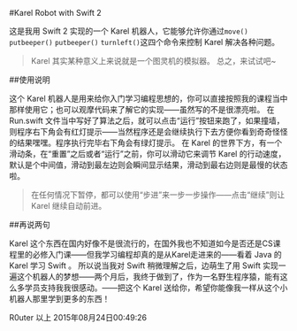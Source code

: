 #Karel Robot with Swift 2

这是我用 Swift 2 实现的一个 Karel 机器人，它能够允许你通过`move()` `putbeeper()` `putbeeper()` `turnleft()`这四个命令来控制 Karel 解决各种问题。

>Karel 其实某种意义上来说就是一个图灵机的模拟器。
总之，来试试吧~


##使用说明

这个 Karel 机器人是用来给你入门学习编程思想的，你可以直接按照我的课程当中那样使用它；也可以观摩代码来了解它的实现——虽然写的不是很漂亮啦。
在 Run.swift 文件当中写好了算法之后，就可以点击“运行”按钮来跑了，如果撞墙，则程序右下角会有红灯提示——当然程序还是会继续执行下去方便你看到奇奇怪怪的结果嘿嘿。程序执行完毕右下角会有绿灯提示。
在 Karel 的世界下方，有一个滑动条，在“重置”之后或者“运行”之前，你可以滑动它来调节 Karel 的行动速度，默认是个中间值，滑动到最左边则会瞬间显示结果，滑动到最右边则是最慢的状态啦。
>在任何情况下暂停，都可以使用“步进”来一步一步操作——点击“继续”则让 Karel 继续自动前进。

##再说两句

Karel 这个东西在国内好像不是很流行的，在国外我也不知道如今是否还是CS课程里的必修入门课——但我学习编程却真的是从Karel走进来的——看着 Java 的 Karel 学习 Swift 。
所以说当我对 Swift 稍微理解之后，边萌生了用 Swift 实现一遍这个机器人的梦想——两个月后，我终于做到了，作为一名野生程序猿，能有这么多学员支持我我很感动。——把这个 Karel 送给你，希望你能像我一样从这个小机器人那里学到更多的东西！

R0uter 
以上
2015年08月24日00:49:26